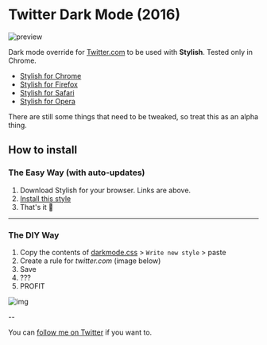 # Twitter Dark Mode (2016)
![preview](http://share.wojtek.im/vWZU+)

Dark mode override for [Twitter.com](https://twitter.com) to be used with **Stylish**. Tested only in Chrome.

- [Stylish for Chrome](https://chrome.google.com/webstore/detail/fjnbnpbmkenffdnngjfgmeleoegfcffe)
- [Stylish for Firefox](https://addons.mozilla.org/en-US/firefox/addon/stylish/?src=external-userstyleshome)
- [Stylish for Safari](http://sobolev.us/stylish/)
- [Stylish for Opera](https://addons.opera.com/extensions/details/stylish/)

There are still some things that need to be tweaked, so treat this as an alpha thing.


## How to install

### The Easy Way (with auto-updates)

1. Download Stylish for your browser. Links are above.
2. [Install this style](https://userstyles.org/styles/135366/twitter-dark-mode-2016)
3. That's it 🎉

----

### The DIY Way

1. Copy the contents of [darkmode.css](https://raw.githubusercontent.com/dubstrike/twitter-dark-mode/master/darkmode.css) > `Write new style` > paste
2. Create a rule for *twitter.com* (image below)
3. Save
4. ???
5. PROFIT

![img](http://share.wojtek.im/hJlU+)

--

You can [follow me on Twitter](https://twitter.com/dubstrike) if you want to.
